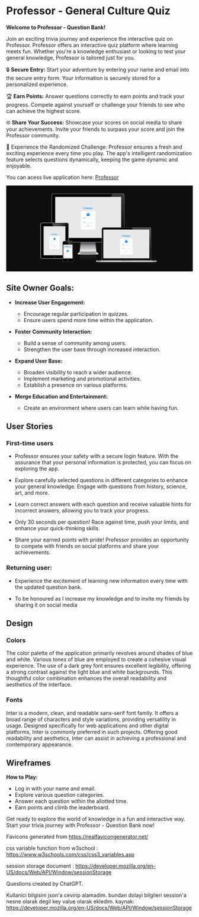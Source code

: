 # Professor - General Culture Quiz

**Welcome to Professor - Question Bank!**

Join an exciting trivia journey and experience the interactive quiz on Professor. Professor offers an interactive quiz platform where learning meets fun. Whether you're a knowledge enthusiast or looking to test your general knowledge, Professor is tailored just for you.

🔒 **Secure Entry:**
Start your adventure by entering your name and email into the secure entry form. Your information is securely stored for a personalized experience.

🏆 **Earn Points:**
Answer questions correctly to earn points and track your progress. Compete against yourself or challenge your friends to see who can achieve the highest score.

🌐 **Share Your Success:**
Showcase your scores on social media to share your achievements. Invite your friends to surpass your score and join the Professor community.

🚀 Experience the Randomized Challenge:
Professor ensures a fresh and exciting experience every time you play. The app's intelligent randomization feature selects questions dynamically, keeping the game dynamic and enjoyable.


You can acess live application here: [Professor](https://mdurmus.github.io/professor)

<img src='assets/docs/readme_files/mobileResult.webp' alt="Mobile devices view">

## Site Owner Goals:

- **Increase User Engagement:**
  - Encourage regular participation in quizzes.
  - Ensure users spend more time within the application.

- **Foster Community Interaction:**
  - Build a sense of community among users.
  - Strengthen the user base through increased interaction.

- **Expand User Base:**
  - Broaden visibility to reach a wider audience.
  - Implement marketing and promotional activities.
  - Establish a presence on various platforms.

- **Merge Education and Entertainment:**
  - Create an environment where users can learn while having fun.

## User Stories

### First-time users

- Professor ensures your safety with a secure login feature. With the assurance that your personal information is protected, you can focus on exploring the app.

- Explore carefully selected questions in different categories to enhance your general knowledge. Engage with questions from history, science, art, and more.

- Learn correct answers with each question and receive valuable hints for incorrect answers, allowing you to track your progress.

- Only 30 seconds per question! Race against time, push your limits, and enhance your quick-thinking skills.

- Share your earned points with pride! Professor provides an opportunity to compete with friends on social platforms and share your achievements.

### Returning user:

- Experience the excitement of learning new information every time with the updated question bank. 

- To be honoured as I increase my knowledge and to invite my friends by sharing it on social media

## Design

### Colors

The color palette of the application primarily revolves around shades of blue and white. Various tones of blue are employed to create a cohesive visual experience. The use of a dark grey font ensures excellent legibility, offering a strong contrast against the light blue and white backgrounds. This thoughtful color combination enhances the overall readability and aesthetics of the interface.

### Fonts
Inter is a modern, clean, and readable sans-serif font family. It offers a broad range of characters and style variations, providing versatility in usage. Designed specifically for web applications and other digital platforms, Inter is commonly preferred in such projects. Offering good readability and aesthetics, Inter can assist in achieving a professional and contemporary appearance.

## Wireframes




**How to Play:**
- Log in with your name and email.
- Explore various question categories.
- Answer each question within the allotted time.
- Earn points and climb the leaderboard.

Get ready to explore the world of knowledge in a fun and interactive way. Start your trivia journey with Professor - Question Bank now!


Favicons generated from https://realfavicongenerator.net/

css variable function from w3school : https://www.w3schools.com/css/css3_variables.asp

session storage document : https://developer.mozilla.org/en-US/docs/Web/API/Window/sessionStorage

Questions created by ChatGPT.

Kullanici bilgisini json'a cevirip alamadim. bundan dolayi bilgileri session'a nesne olarak degil key value olarak ekledim.
kaynak: https://developer.mozilla.org/en-US/docs/Web/API/Window/sessionStorage